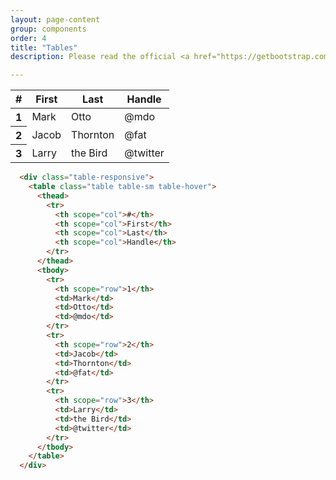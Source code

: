 ```yaml
---
layout: page-content
group: components
order: 4
title: "Tables"
description: Please read the official <a href="https://getbootstrap.com/docs/5.2/components/breadcrumb/" target="_blank">Bootstrap documentation</a> for a full list of options.

---
```


<div class=" mb-5">
  <div class="card">
    <div class="card-body">
      <div class="table-responsive">
        <table class="table table-sm table-hover">
          <thead>
            <tr>
              <th scope="col">#</th>
              <th scope="col">First</th>
              <th scope="col">Last</th>
              <th scope="col">Handle</th>
            </tr>
          </thead>
          <tbody>
            <tr>
              <th scope="row">1</th>
              <td>Mark</td>
              <td>Otto</td>
              <td>@mdo</td>
            </tr>
            <tr>
              <th scope="row">2</th>
              <td>Jacob</td>
              <td>Thornton</td>
              <td>@fat</td>
            </tr>
            <tr>
              <th scope="row">3</th>
              <td>Larry</td>
              <td>the Bird</td>
              <td>@twitter</td>
            </tr>
          </tbody>
        </table>
      </div>
    </div>
  </div>
</div>


<div class="card bg-light">

<div class="card-body" markdown="1">

```html
  <div class="table-responsive">
    <table class="table table-sm table-hover">
      <thead>
        <tr>
          <th scope="col">#</th>
          <th scope="col">First</th>
          <th scope="col">Last</th>
          <th scope="col">Handle</th>
        </tr>
      </thead>
      <tbody>
        <tr>
          <th scope="row">1</th>
          <td>Mark</td>
          <td>Otto</td>
          <td>@mdo</td>
        </tr>
        <tr>
          <th scope="row">2</th>
          <td>Jacob</td>
          <td>Thornton</td>
          <td>@fat</td>
        </tr>
        <tr>
          <th scope="row">3</th>
          <td>Larry</td>
          <td>the Bird</td>
          <td>@twitter</td>
        </tr>
      </tbody>
    </table>
  </div>
```

</div>
</div>
